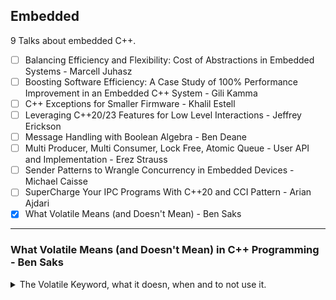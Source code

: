 <!--
// cSpell:ignore Regehr
-->

<link rel="stylesheet" type="text/css" href="../../markdown-style.css">

## Embedded

<summary>
9 Talks about embedded C++.
</summary>

- [ ] Balancing Efficiency and Flexibility: Cost of Abstractions in Embedded Systems - Marcell Juhasz
- [ ] Boosting Software Efficiency: A Case Study of 100% Performance Improvement in an Embedded C++ System - Gili Kamma
- [ ] C++ Exceptions for Smaller Firmware - Khalil Estell
- [ ] Leveraging C++20/23 Features for Low Level Interactions - Jeffrey Erickson
- [ ] Message Handling with Boolean Algebra - Ben Deane
- [ ] Multi Producer, Multi Consumer, Lock Free, Atomic Queue - User API and Implementation - Erez Strauss
- [ ] Sender Patterns to Wrangle Concurrency in Embedded Devices - Michael Caisse
- [ ] SuperCharge Your IPC Programs With C++20 and CCI Pattern - Arian Ajdari
- [x] What Volatile Means (and Doesn't Mean) - Ben Saks

---

### What Volatile Means (and Doesn't Mean) in C++ Programming - Ben Saks

<details>
<summary>
The Volatile Keyword, what it doesn, when and to not use it.
</summary>

[What Volatile Means (and Doesn't Mean) in C++ Programming](https://youtu.be/GeblxEQIPFM?si=V2vUx6gdiGcdEAGX), [slides](<https://github.com/CppCon/CppCon2024/blob/main/Presentations/What_Volatile_Means_(and_Doesn't_Mean).pdf>)

> The volatile qualifier is a vital tool for preventing compilers from performing certain harmful optimizations. Unfortunately, many C++ programmers aren't clear on exactly what protections volatile provides.\
> As such, many programmers apply the volatile qualifier incorrectly. A misapplied volatile might:
>
> - prevent optimizations unnecessarily, or worse
> - fail to provide the expected protection, leading to subtle run-time bugs

the classic use of the keyword is when using device register, which we use to communicate with external hardware. we usually map the addresses of the external device into addresses in the memory space we use. there are all kinds of bits that tell us the status of the device.

> For example, the E7T has two serial ports (UARTs), each with the same layout:
>
> | Offset    | Register | Description                 |
> | --------- | -------- | --------------------------- |
> | 0x00 (0)  | ULCON    | line control                |
> | 0x04 (4)  | UCON     | control                     |
> | 0x08 (8)  | USTAT    | status                      |
> | 0x0C (12) | UTXBUF   | transmit buffer             |
> | 0x10 (16) | URXBUF   | receive buffer              |
> | 0x14 (20) | UBRDIV   | baud rate divisor (control) |

here is an example of why we need the <cpp>volatile</cpp> keyword.

```cpp
std::uint32_t &USTAT0 =
*reinterpret_cast<special_register *>(0x03FFD008); // status
std::uint32_t &UTXBUF0 =
*reinterpret_cast<special_register *>(0x03FFD00C); // transmit
while ((USTAT0 & TBE) == 0) {} // busy wait

UTXBUF0 = c;
```

just based on the code, the compiler might optimize away checking the actual memory. but those addresses aren't contained just in the program, they are connected to hardware and have side effects which we need.\
it's possible to disable optimizations (either entirely or for a block of code), but we usually want those optimizations. so the <cpp>volatile</cpp> keywords indicates to the compiler that the value of the memory can change, even if the program doesn't change it, and that the compiler should not omit any reads or writes to it.

<cpp>volatile</cpp> is one of the "cv-qualifiers", together with the <cpp>const</cpp> keyword. it goes together with declaration specifiers (types, pointer, reference, array, function, static, extern, inline, typedef).\
With pointers, the volatile can be applied to the value (the pointer points to a volatile address) or the pointer itself (the address the pointer points to might change).

compilers also have an assumption that volatile variables are connected, and therefore it can't re-order them, and code related to them can be re-ordered only with respect to them. this is actually why it isn't a reliable tool for communication between threads.

```cpp
bool volatile buffer_ready;
char buffer[BUF_SIZE];

void buffer_init() {
  for (int i = 0; i < BUF_SIZE; ++i) {
  buffer[i] = 0;
  }
  buffer_ready = true; // looks like a reliable signal, but...
}
```

in this case, a compiler might decide to first set the volatile variable before filling the buffer, since there is no connection between the buffer object and the flag. if we set the buffer as volatile as well, then there won't be re-ordering, but it will have other costs. if we want multi-threading, there are dedicated tools for that:

- mutexes
- semaphores
- condition variables

volatile also doesn't mean atomic.  we aren't protected from a data race.

```cpp
double volatile v = 0.0;
void modify_value() {
  v = 8.67; // #1
  v = 53.09; // #2
}
```

if operations on double aren't atomic in our platform, then access to object from other threads might result in a value that isn't 8.67 or 53.09.

> Of particular note, increment, decrement, and compound assignment expressions such as these are not guaranteed to be atomic for volatile objects:

```cpp
double volatile v = 0.0;
v++;
--v;
v += 3;
v <<= 2;
```

Compilers aren't always great with volatile variables, back in 2008 (Eric, Eide and Regehr), some tested compilers produced code that accessed variables in ways they shouldn't have. this is especially bad, since hardware devices are often used in safety critical scenarios.\
This might be an on-going problem, since compilers want to optimize and this is directly against what volatile variables are supposed to protect from. we can turn off optimizations for the compiled code if we think the compiler isn't behaving correctly.

```cpp
void [[gnu::optimize("O0")]] void foo() f() { /*...*/ }

// or
#pragmas:
#pragma GCC push_options
#pragma GCC optimize ("O0")
void f() { /*...*/ }
#pragma GCC pop_options
```

there are other workarounds, such as marking functions to not be inlined.

> Takeaways
>
> - volatile tells the compiler that accessing an object may have side effects that mustn't be optimized away.
> - The compiler must keep accesses to volatile objects in order, but may reorder accesses to non-volatile objects around them.
> - Use synchronization tools (e.g., mutexes and semaphores) rather than volatile objects to manage inter-thread communication.
> - Accesses to volatile objects are not guaranteed to be atomic
> - If you find that your compiler is mishandling volatile, try these remedies:
>   - Disable optimizations for that code.
>   - Use a different version of the compiler.
>   - Use Eide and Regehr's workaround.
>
> - If you do use Eide and Regehr's workaround, make sure that the functions aren't inlined

actually, in C++20, many operations around volatile variables got deprecated (and some were un-deprecated later).

</details>
